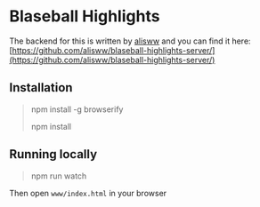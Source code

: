 # Blaseball Highlights

The backend for this is written by [alisww](https://github.com/alisww) and you can find it here: [https://github.com/alisww/blaseball-highlights-server/](https://github.com/alisww/blaseball-highlights-server/)

## Installation

> npm install -g browserify
> 
> npm install

## Running locally

> npm run watch

Then open `www/index.html` in your browser

